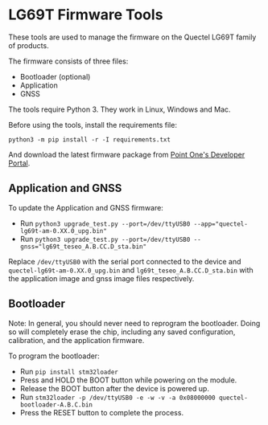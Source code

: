 # LG69T Firmware Tools
These tools are used to manage the firmware on the Quectel LG69T family of products.

The firmware consists of three files:
- Bootloader (optional)
- Application
- GNSS

The tools require Python 3. They work in Linux, Windows and Mac.

Before using the tools, install the requirements file:

```python3 -m pip install -r -I requirements.txt```

And download the latest firmware package from [Point One's Developer Portal](https://pointonenav.com/docs/).


## Application and GNSS
To update the Application and GNSS firmware:

 - Run ```python3 upgrade_test.py --port=/dev/ttyUSB0 --app="quectel-lg69t-am-0.XX.0_upg.bin"```
 - Run ```python3 upgrade_test.py --port=/dev/ttyUSB0 --gnss="lg69t_teseo_A.B.CC.D_sta.bin"```

 Replace ```/dev/ttyUSB0``` with the serial port connected to the device and ```quectel-lg69t-am-0.XX.0_upg.bin``` and ```lg69t_teseo_A.B.CC.D_sta.bin``` with the application image and gnss image files respectively.

## Bootloader
Note: In general, you should never need to reprogram the bootloader. Doing so will completely erase the chip, including any saved configuration, calibration, and the application firmware.

To program the bootloader:
- Run ```pip install stm32loader```
- Press and HOLD the BOOT button while powering on the module. 
- Release the BOOT button after the device is powered up.
- Run ```stm32loader -p /dev/ttyUSB0 -e -w -v -a 0x08000000 quectel-bootloader-A.B.C.bin```
- Press the RESET button to complete the process.

